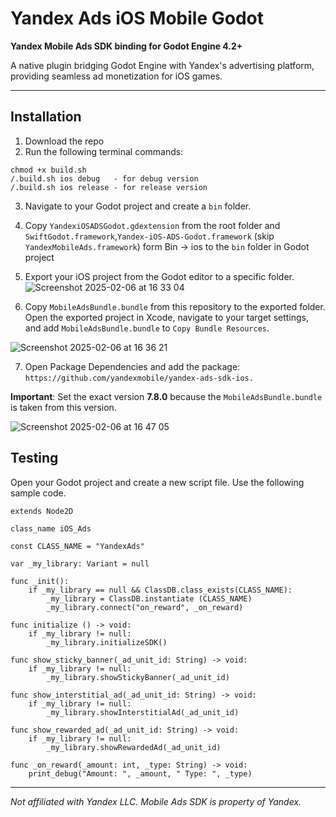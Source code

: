 # Yandex Ads iOS Mobile Godot
**Yandex Mobile Ads SDK binding for Godot Engine 4.2+**  

A native plugin bridging Godot Engine with Yandex's advertising platform, providing seamless ad monetization for iOS games.  

---

## Installation  

1. Download the repo
2. Run the following terminal commands:
```
chmod +x build.sh
/.build.sh ios debug   - for debug version
/.build.sh ios release - for release version
```
3. Navigate to your Godot project and create a `bin` folder.
4. Copy `YandexiOSADSGodot.gdextension` from the root folder and `SwiftGodot.framework`,`Yandex-iOS-ADS-Godot.framework` (skip `YandexMobileAds.framework`) form Bin -> ios to the `bin` folder in Godot project
5. Export your iOS project from the Godot editor to a specific folder.
![Screenshot 2025-02-06 at 16 33 04](https://github.com/user-attachments/assets/ddd5f9b4-118a-49c2-94ee-2f2315e63ccd)

6. Copy `MobileAdsBundle.bundle` from this repository to the exported folder. Open the exported project in Xcode, navigate to your target settings, and add `MobileAdsBundle.bundle` to `Copy Bundle Resources`.

![Screenshot 2025-02-06 at 16 36 21](https://github.com/user-attachments/assets/0ff06214-5739-4007-a720-60648b7e8311)


7. Open Package Dependencies and add the package: `https://github.com/yandexmobile/yandex-ads-sdk-ios.`

**Important**: Set the exact version **7.8.0** because the `MobileAdsBundle.bundle` is taken from this version.

![Screenshot 2025-02-06 at 16 47 05](https://github.com/user-attachments/assets/9c5109c8-b82e-4c03-bbcb-7eb18253c759)


## Testing 
Open your Godot project and create a new script file. Use the following sample code.
```gdscript
extends Node2D

class_name iOS_Ads

const CLASS_NAME = "YandexAds"

var _my_library: Variant = null

func _init():
    if _my_library == null && ClassDB.class_exists(CLASS_NAME):
        _my_library = ClassDB.instantiate (CLASS_NAME)
        _my_library.connect("on_reward", _on_reward) 

func initialize () -> void:
    if _my_library != null:
        _my_library.initializeSDK()

func show_sticky_banner(_ad_unit_id: String) -> void:
    if _my_library != null:
        _my_library.showStickyBanner(_ad_unit_id)

func show_interstitial_ad(_ad_unit_id: String) -> void:
    if _my_library != null:
        _my_library.showInterstitialAd(_ad_unit_id)

func show_rewarded_ad(_ad_unit_id: String) -> void:
    if _my_library != null:
        _my_library.showRewardedAd(_ad_unit_id)

func _on_reward(_amount: int, _type: String) -> void:
    print_debug("Amount: ", _amount, " Type: ", _type)
```

---
_Not affiliated with Yandex LLC. Mobile Ads SDK is property of Yandex._
